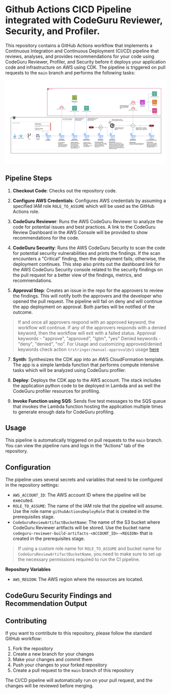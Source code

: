 # Github Actions CICD Pipeline integrated with CodeGuru Reviewer, Security, and Profiler.

This repository contains a GitHub Actions workflow that implements a Continuous Integration and Continuous Deployment (CI/CD) pipeline that reviews, analyses, and provides recommendations for your code using CodeGuru Reviewer, Profiler, and Security before it deploys your application code and infrastructure on AWS using CDK. The pipeline is triggered on pull requests to the `main` branch and performs the following tasks:

![Alt text](diagrams/ArchDiagram.png?raw=true)

## Pipeline Steps

1. **Checkout Code**: Checks out the repository code.

2. **Configure AWS Credentials**: Configures AWS credentials by assuming a specified IAM role `ROLE_TO_ASSUME` which will be used as the GitHub Actions role.

3. **CodeGuru Reviewer**: Runs the AWS CodeGuru Reviewer to analyze the code for potential issues and best practices. A link to the CodeGuru Review Dashboard in the AWS Console will be provided to show recommendations for the code.

4. **CodeGuru Security**: Runs the AWS CodeGuru Security to scan the code for potential security vulnerabilities and prints the findings. If the scan encounters a "Critical" finding, then the deployment fails; otherwise, the deployment continues. This step also prints out the dashboard link for the AWS CodeGuru Security console related to the security findings on the pull request for a better view of the findings, metrics, and recommendations.

5. **Approval Step**: Creates an issue in the repo for the approvers to review the findings. This will notify both the approvers and the developer who opened the pull request. The pipeline will fail on deny and will continue the app deployment on approval. Both parties will be notified of the outcome.

> If and once all approvers respond with an approved keyword, the workflow will continue.
If any of the approvers responds with a denied keyword, then the workflow will exit with a failed status.
Approval keywords - "approve", "approved", "lgtm", "yes"
Denied keywords - "deny", "denied", "no". For Usage and customizing approved/denied keywords check action `trstringer/manual-approval@v1` usage [here](https://github.com/marketplace/actions/manual-workflow-approval#usage)
   
7. **Synth**: Synthesizes the CDK app into an AWS CloudFormation template. The app is a simple lambda function that performs compute intensive tasks which will be analyzed using CodeGuru profiler.

8. **Deploy**: Deploys the CDK app to the AWS account. The stack includes the application python code to be deployed in Lambda and as well the CodeGuru profiler resources for profiling.

9. **Invoke Function using SQS**: Sends five test messages to the SQS queue that invokes the Lambda function hosting the application multiple times to generate enough data for CodeGuru profiling.

## Usage

This pipeline is automatically triggered on pull requests to the `main` branch. You can view the pipeline runs and logs in the "Actions" tab of the repository.

## Configuration

The pipeline uses several secrets and variables that need to be configured in the repository settings:

- `AWS_ACCOUNT_ID`: The AWS account ID where the pipeline will be executed.
- `ROLE_TO_ASSUME`: The name of the IAM role that the pipeline will assume. Use the role name `githubActionsDeployRole` that is created in the prerequisites stage.
- `CodeGuruReviewArtifactBucketName`: The name of the S3 bucket where CodeGuru Reviewer artifacts will be stored. Use the bucket name `codeguru-reviewer-build-artifacts-<ACCOUNT_ID>-<REGION>` that is created in the prerequisites stage.
> If using a custom role name for `ROLE_TO_ASSUME` and bucket name for `CodeGuruReviewArtifactBucketName`, you need to make sure to set up the necessary permissions required to run the CI pipeline.

**Repository Variables**
- `AWS_REGION`: The AWS region where the resources are located.

## CodeGuru Security Findings and Recommendation Output


## Contributing

If you want to contribute to this repository, please follow the standard GitHub workflow:

1. Fork the repository
2. Create a new branch for your changes
3. Make your changes and commit them
4. Push your changes to your forked repository
5. Create a pull request to the `main` branch of this repository

The CI/CD pipeline will automatically run on your pull request, and the changes will be reviewed before merging.

